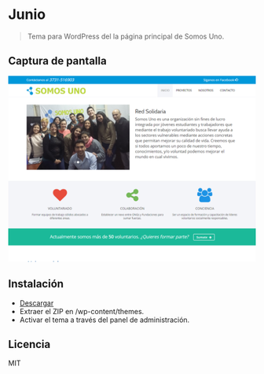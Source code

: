 # Junio
> Tema para WordPress del la página principal de Somos Uno.

## Captura de pantalla
<img src="https://raw.githubusercontent.com/Somos-Uno/Junio/master/screenshot.png">

## Instalación
- [Descargar](https://github.com/Somos-Uno/Junio/archive/master.zip)
- Extraer el ZIP en /wp-content/themes.
- Activar el tema a través del panel de administración.

## Licencia
MIT
